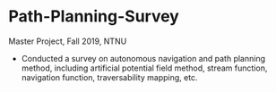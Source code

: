 # Path-Planning-Survey
Master Project, Fall 2019, NTNU

- Conducted a survey on autonomous navigation and path planning method, including artificial potential field method, stream function, navigation function, traversability mapping, etc.
